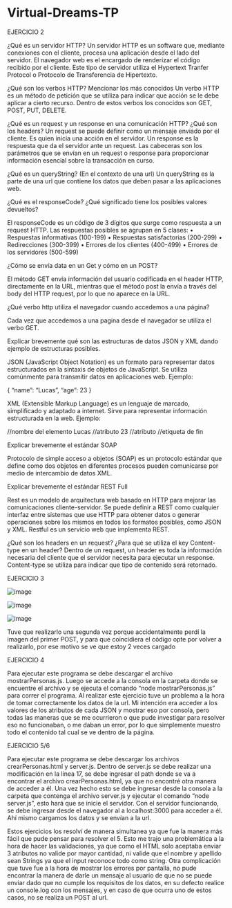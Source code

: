 # Virtual-Dreams-TP

EJERCICIO 2

¿Qué es un servidor HTTP? 
Un servidor HTTP es un software que, mediante conexiones con el cliente, procesa una aplicación desde el lado del servidor. El navegador web es el encargado de renderizar el código recibido por el cliente. Este tipo de servidor utiliza el Hypertext Tranfer Protocol o Protocolo de Transferencia de Hipertexto. 

¿Qué son los verbos HTTP? Mencionar los más conocidos
Un verbo HTTP es un método de petición que se utiliza para indicar que acción se le debe aplicar a cierto recurso. Dentro de estos verbos los conocidos son GET, POST, PUT, DELETE.

¿Qué es un request y un response en una comunicación HTTP? ¿Qué son los headers?
Un request se puede definir como un mensaje enviado por el cliente. Es quien inicia una acción en el servidor. Un response es la respuesta que da el servidor ante un request. 
Las cabeceras son los parámetros que se envían en un request o response para proporcionar información esencial sobre la transacción en curso.

¿Qué es un queryString? (En el contexto de una url)
Un queryString es la parte de una url que contiene los datos que deben pasar a las aplicaciones web.

¿Qué es el responseCode? ¿Qué significado tiene los posibles valores devueltos?

El responseCode es un código de 3 dígitos que surge como respuesta a un request HTTP. Las respuestas posibles se agrupan en 5 clases:
•	Respuestas informativas (100-199)
•	Respuestas satisfactorias (200-299)
•	Redirecciones (300-399)
•	Errores de los clientes (400-499)
•	Errores de los servidores (500-599)

¿Cómo se envía data en un Get y cómo en un POST?

El método GET envía información del usuario codificada en el header HTTP, directamente en la URL, mientras que el método post la envía a través del body del HTTP request, por lo que no aparece en la URL.

¿Qué verbo http utiliza el navegador cuando accedemos a una página?

Cada vez que accedemos a una pagina desde el navegador se utiliza el verbo GET.


Explicar brevemente qué son las estructuras de datos JSON y XML dando ejemplo de estructuras posibles.

JSON (JavaScript Object Notation) es un formato para representar datos estructurados en la sintaxis de objetos de JavaScript. Se utiliza comúnmente para transmitir datos en aplicaciones web. Ejemplo:

{
	“name”: “Lucas”,
	“age”: 23
}

XML (Extensible Markup Language) es un lenguaje de marcado, simplificado y adaptado a internet. Sirve para representar información estructurada en la web. Ejemplo:

<persona> //nombre del elemento
	<nombre>Lucas</nombre> //atributo
	<edad>23</edad> //atributo
</persona> //etiqueta de fin


Explicar brevemente el estándar SOAP

Protocolo de simple acceso a objetos (SOAP) es un protocolo estándar que define como dos objetos en diferentes procesos pueden comunicarse por medio de intercambio de datos XML.

Explicar brevemente el estándar REST Full

Rest es un modelo de arquitectura web basado en HTTP para mejorar las comunicaciones cliente-servidor. Se puede definir a REST como cualquier interfaz entre sistemas que use HTTP para obtener datos o generar operaciones sobre los mismos en todos los formatos posibles, como JSON y XML. Restful es un servicio web que implementa REST.

¿Qué son los headers en un request? ¿Para qué se utiliza el key Content-type en un header?
Dentro de un request, un header es toda la información necesaria del cliente que el servidor necesita para ejecutar un response.
Content-type se utiliza para indicar que tipo de contenido será retornado.



EJERCICIO 3
 

![image](https://user-images.githubusercontent.com/54475564/112476601-d7104580-8d50-11eb-8286-7724391a3b65.png)

![image](https://user-images.githubusercontent.com/54475564/112476676-ec856f80-8d50-11eb-9b05-1c67c7392a4c.png)

![image](https://user-images.githubusercontent.com/54475564/112476703-f313e700-8d50-11eb-9abc-59bc6bb33f40.png)

 
 
Tuve que realizarlo una segunda vez porque accidentalmente perdí la imagen del primer POST, y para que coincidiera el código opte por volver a realizarlo, por ese motivo se ve que estoy 2 veces cargado


EJERCICIO 4

Para ejecutar este programa se debe descargar el archivo mostrarPersonas.js. Luego se accede a la consola en la carpeta donde se encuentre el archivo y se ejecuta el comando “node mostrarPersonas.js” para correr el programa.
Al realizar este ejercicio tuve un problema a la hora de tomar correctamente los datos de la url. Mi intención era acceder a los valores de los atributos de cada JSON y mostrar eso por consola, pero todas las maneras que se me ocurrieron o que pude investigar para resolver eso no funcionaban, o me daban un error, por lo que simplemente muestro todo el contenido tal cual se ve dentro de la página.

EJERCICIO 5/6

Para ejecutar este programa se debe descargar los archivos crearPersonas.html y server.js. Dentro de server.js se debe realizar una modificación en la línea 17, se debe ingresar el path donde se va a encontrar el archivo crearPersonas.html, ya que no encontré otra manera de acceder a él.  Una vez hecho esto se debe ingresar desde la consola a la carpeta que contenga el archivo server.js y ejecutar el comando “node server.js”, esto hará que se inicie el servidor. Con el servidor funcionando, se debe ingresar desde el navegador al a localhost:3000 para acceder a él. Ahí mismo cargamos los datos y se envían a la url.

Estos ejercicios los resolví de manera simultanea ya que fue la manera más fácil que pude pensar para resolver el 5. Esto me trajo una problemática a la hora de hacer las validaciones, ya que como el HTML solo aceptaba enviar 3 atributos no valide por mayor cantidad, ni valide que el nombre y apellido sean Strings ya que el input reconoce todo como string. Otra complicación que tuve fue a la hora de mostrar los errores por pantalla, no pude encontrar la manera de darle un mensaje al usuario de que no se puede enviar dado que no cumple los requisitos de los datos, en su defecto realice un console.log con los mensajes, y en caso de que ocurra uno de estos casos, no se realiza un POST al url.

